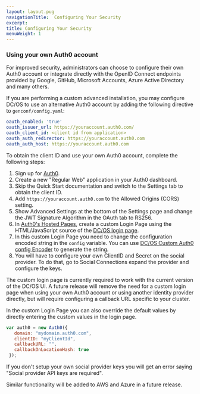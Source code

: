 ```yaml
---
layout: layout.pug
navigationTitle:  Configuring Your Security
excerpt:
title: Configuring Your Security
menuWeight: 1
---
```


### Using your own Auth0 account

For improved security, administrators can choose to configure their own Auth0
account or integrate directly with the OpenID Connect endpoints provided by
Google, GitHub, Microsoft Accounts, Azure Active Directory and many others.

If you are performing a custom advanced installation, you may configure DC/OS
to use an alternative Auth0 account by adding the following directive to
`genconf/config.yaml`:

```yaml
oauth_enabled: 'true'
oauth_issuer_url: https://youraccount.auth0.com/
oauth_client_id: <client id from application>
oauth_auth_redirector: https://youraccount.auth0.com
oauth_auth_host: https://youraccount.auth0.com
```

To obtain the client ID and use your own Auth0 account, complete the following steps:

1. Sign up for [Auth0](https://auth0.com/).
2. Create a new "Regular Web" application in your Auth0 dashboard.
3. Skip the Quick Start documentation and switch to the Settings tab to obtain
   the client ID.
4. Add `https://youraccount.auth0.com` to the Allowed Origins (CORS) setting.
5. Show Advanced Settings at the bottom of the Settings page and change the JWT Signature Algorithm in the OAuth tab to RS256.
6. In [Auth0's Hosted Pages](https://manage.auth0.com/#/login_page), create a custom Login Page using the HTML/JavaScript source of the [DC/OS login page](https://dcos.auth0.com/login?client=3yF5TOSzdlI45Q1xspxzeoGBe9fNxm9m).
7. In this custom Login Page you need to change the configuration encoded string in the `config` variable. You can use [DC/OS Custom Auth0 config Encoder](https://rohithzr.github.io/dcos-oauth-config/) to generate the string.
8. You will have to configure your own ClientID and Secret on the social provider. To do that, go to Social Connections expand the provider and configure the keys.

The custom login page is currently required to work with the current version
of the DC/OS UI. A future release will remove the need for a custom login page
when using your own Auth0 account or using another identity provider directly,
but will require configuring a callback URL specific to your cluster.

In the custom Login Page you can also override the default values by directly entering the custom values in the login page.
```javascript
var auth0 = new Auth0({
   domain: "mydomain.auth0.com",
   clientID: "myClientId",
   callbackURL: "",
   callbackOnLocationHash: true
 });
```

If you don't setup your own social provider keys you will get an error saying "Social provider API keys are required".

Similar functionality will be added to AWS and Azure in a future release.